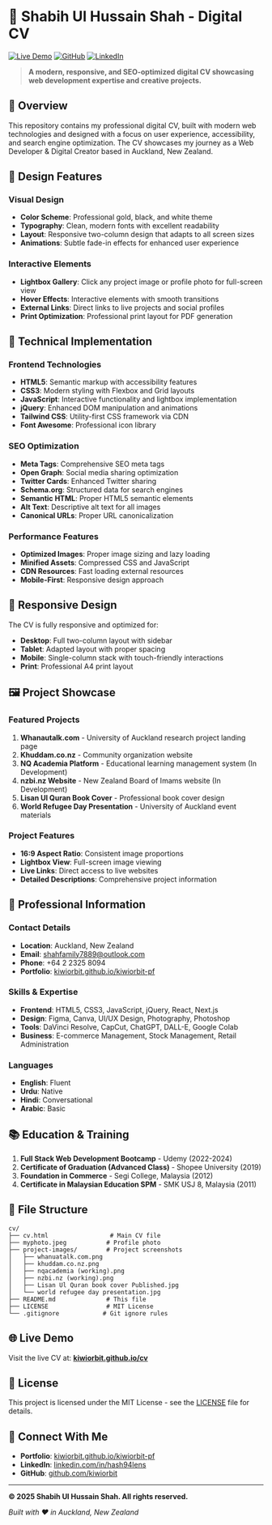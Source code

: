 # 📄 Shabih Ul Hussain Shah - Digital CV

[![Live Demo](https://img.shields.io/badge/Live-Demo-gold?style=for-the-badge)](https://kiwiorbit.github.io/cv/)
[![GitHub](https://img.shields.io/badge/GitHub-Repository-black?style=for-the-badge&logo=github)](https://github.com/kiwiorbit/cv)
[![LinkedIn](https://img.shields.io/badge/LinkedIn-Profile-blue?style=for-the-badge&logo=linkedin)](https://www.linkedin.com/in/hash94lens/)

> **A modern, responsive, and SEO-optimized digital CV showcasing web development expertise and creative projects.**

## 🌟 Overview

This repository contains my professional digital CV, built with modern web technologies and designed with a focus on user experience, accessibility, and search engine optimization. The CV showcases my journey as a Web Developer & Digital Creator based in Auckland, New Zealand.

## 🎨 Design Features

### **Visual Design**
- **Color Scheme**: Professional gold, black, and white theme
- **Typography**: Clean, modern fonts with excellent readability
- **Layout**: Responsive two-column design that adapts to all screen sizes
- **Animations**: Subtle fade-in effects for enhanced user experience

### **Interactive Elements**
- **Lightbox Gallery**: Click any project image or profile photo for full-screen view
- **Hover Effects**: Interactive elements with smooth transitions
- **External Links**: Direct links to live projects and social profiles
- **Print Optimization**: Professional print layout for PDF generation

## 🚀 Technical Implementation

### **Frontend Technologies**
- **HTML5**: Semantic markup with accessibility features
- **CSS3**: Modern styling with Flexbox and Grid layouts
- **JavaScript**: Interactive functionality and lightbox implementation
- **jQuery**: Enhanced DOM manipulation and animations
- **Tailwind CSS**: Utility-first CSS framework via CDN
- **Font Awesome**: Professional icon library

### **SEO Optimization**
- **Meta Tags**: Comprehensive SEO meta tags
- **Open Graph**: Social media sharing optimization
- **Twitter Cards**: Enhanced Twitter sharing
- **Schema.org**: Structured data for search engines
- **Semantic HTML**: Proper HTML5 semantic elements
- **Alt Text**: Descriptive alt text for all images
- **Canonical URLs**: Proper URL canonicalization

### **Performance Features**
- **Optimized Images**: Proper image sizing and lazy loading
- **Minified Assets**: Compressed CSS and JavaScript
- **CDN Resources**: Fast loading external resources
- **Mobile-First**: Responsive design approach

## 📱 Responsive Design

The CV is fully responsive and optimized for:
- **Desktop**: Full two-column layout with sidebar
- **Tablet**: Adapted layout with proper spacing
- **Mobile**: Single-column stack with touch-friendly interactions
- **Print**: Professional A4 print layout

## 🖼️ Project Showcase

### **Featured Projects**
1. **Whanautalk.com** - University of Auckland research project landing page
2. **Khuddam.co.nz** - Community organization website
3. **NQ Academia Platform** - Educational learning management system (In Development)
4. **nzbi.nz Website** - New Zealand Board of Imams website (In Development)
5. **Lisan Ul Quran Book Cover** - Professional book cover design
6. **World Refugee Day Presentation** - University of Auckland event materials

### **Project Features**
- **16:9 Aspect Ratio**: Consistent image proportions
- **Lightbox View**: Full-screen image viewing
- **Live Links**: Direct access to live websites
- **Detailed Descriptions**: Comprehensive project information

## 💼 Professional Information

### **Contact Details**
- **Location**: Auckland, New Zealand
- **Email**: shahfamily7889@outlook.com
- **Phone**: +64 2 2325 8094
- **Portfolio**: [kiwiorbit.github.io/kiwiorbit-pf](https://kiwiorbit.github.io/kiwiorbit-pf/)

### **Skills & Expertise**
- **Frontend**: HTML5, CSS3, JavaScript, jQuery, React, Next.js
- **Design**: Figma, Canva, UI/UX Design, Photography, Photoshop
- **Tools**: DaVinci Resolve, CapCut, ChatGPT, DALL-E, Google Colab
- **Business**: E-commerce Management, Stock Management, Retail Administration

### **Languages**
- **English**: Fluent
- **Urdu**: Native
- **Hindi**: Conversational
- **Arabic**: Basic

## 📚 Education & Training

1. **Full Stack Web Development Bootcamp** - Udemy (2022-2024)
2. **Certificate of Graduation (Advanced Class)** - Shopee University (2019)
3. **Foundation in Commerce** - Segi College, Malaysia (2012)
4. **Certificate in Malaysian Education SPM** - SMK USJ 8, Malaysia (2011)

## 🔧 File Structure

```
cv/
├── cv.html                 # Main CV file
├── myphoto.jpeg           # Profile photo
├── project-images/        # Project screenshots
│   ├── whanuatalk.com.png
│   ├── khuddam.co.nz.png
│   ├── nqacademia (working).png
│   ├── nzbi.nz (working).png
│   ├── Lisan Ul Quran book cover Published.jpg
│   └── world refugee day presentation.jpg
├── README.md              # This file
├── LICENSE                # MIT License
└── .gitignore            # Git ignore rules
```

## 🌐 Live Demo

Visit the live CV at: **[kiwiorbit.github.io/cv](https://kiwiorbit.github.io/cv/)**

## 📄 License

This project is licensed under the MIT License - see the [LICENSE](LICENSE) file for details.

## 🤝 Connect With Me

- **Portfolio**: [kiwiorbit.github.io/kiwiorbit-pf](https://kiwiorbit.github.io/kiwiorbit-pf/)
- **LinkedIn**: [linkedin.com/in/hash94lens](https://www.linkedin.com/in/hash94lens/)
- **GitHub**: [github.com/kiwiorbit](https://github.com/kiwiorbit)

---

**© 2025 Shabih Ul Hussain Shah. All rights reserved.**

*Built with ❤️ in Auckland, New Zealand*
